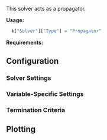 This solver acts as a propagator.

**Usage:**

```python
  k["Solver"]["Type"] = "Propagator"
```

**Requirements:**

## Configuration

### Solver Settings

### Variable-Specific Settings

### Termination Criteria

## Plotting
